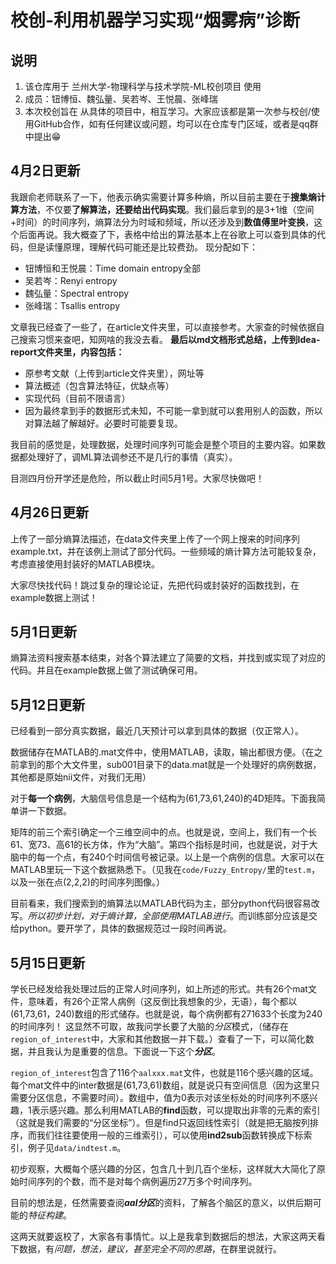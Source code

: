 # 校创-利用机器学习实现“烟雾病”诊断
## 说明
1. 该仓库用于 兰州大学-物理科学与技术学院-ML校创项目 使用
2. 成员：钮博恒、魏弘量、吴若岑、王悦晨、张峰瑞
3. 本次校创旨在 从具体的项目中，相互学习。大家应该都是第一次参与校创/使用GitHub合作，如有任何建议或问题，均可以在仓库专门区域，或者是qq群中提出😁

## 4月2日更新
我跟俞老师联系了一下，他表示确实需要计算多种熵，所以目前主要在于**搜集熵计算方法**，不仅要**了解算法，还要给出代码实现**。我们最后拿到的是3+1维（空间+时间）的时间序列，熵算法分为时域和频域，所以还涉及到**数值傅里叶变换**，这个后面再说。我大概查了下，表格中给出的算法基本上在谷歌上可以查到具体的代码，但是读懂原理，理解代码可能还是比较费劲。
现分配如下：

* 钮博恒和王悦晨：Time domain entropy全部
* 吴若岑：Renyi entropy
* 魏弘量：Spectral entropy
* 张峰瑞：Tsallis entropy

文章我已经查了一些了，在article文件夹里，可以直接参考。大家查的时候依据自己搜索习惯来查吧，知网啥的我没去看。
**最后以md文档形式总结，上传到Idea-report文件夹里，内容包括：**

* 原参考文献（上传到article文件夹里），网址等
* 算法概述（包含算法特征，优缺点等）
* 实现代码（目前不限语言）
* 因为最终拿到手的数据形式未知，不可能一拿到就可以套用别人的函数，所以对算法越了解越好。必要时可能要复现。

我目前的感觉是，处理数据，处理时间序列可能会是整个项目的主要内容。如果数据都处理好了，调ML算法调参还不是几行的事情（真实）。

目测四月份开学还是危险，所以截止时间5月1号。大家尽快做吧！

## 4月26日更新
上传了一部分熵算法描述，在data文件夹里上传了一个网上搜来的时间序列example.txt，并在该例上测试了部分代码。一些频域的熵计算方法可能较复杂，考虑直接使用封装好的MATLAB模块。

大家尽快找代码！跳过复杂的理论论证，先把代码或封装好的函数找到，在example数据上测试！

## 5月1日更新

熵算法资料搜索基本结束，对各个算法建立了简要的文档，并找到或实现了对应的代码。并且在example数据上做了测试确保可用。

## 5月12日更新

已经看到一部分真实数据，最近几天预计可以拿到具体的数据（仅正常人）。

数据储存在MATLAB的.mat文件中，使用MATLAB，读取，输出都很方便。（在之前拿到的那个大文件里，sub001目录下的data.mat就是一个处理好的病例数据，其他都是原始nii文件，对我们无用）

对于**每一个病例**，大脑信号信息是一个结构为(61,73,61,240)的4D矩阵。下面我简单讲一下数据。

矩阵的前三个索引确定一个三维空间中的点。也就是说，空间上，我们有一个长61、宽73、高61的长方体，作为“大脑”。第四个指标是时间，也就是说，对于大脑中的每一个点，有240个时间信号被记录。以上是一个病例的信息。大家可以在MATLAB里玩一下这个数据熟悉下。（见我在```code/Fuzzy_Entropy/```里的```test.m```，以及一张在点(2,2,2)的时间序列图像。）

目前看来，我们搜索到的熵算法以MATLAB代码为主，部分python代码很容易改写。*所以初步计划，对于熵计算，全部使用MATLAB进行*。而训练部分应该是交给python。要开学了，具体的数据规范过一段时间再说。

## 5月15日更新

学长已经发给我处理过后的正常人时间序列，如上所述的形式。共有26个mat文件，意味着，有26个正常人病例（这反倒比我想象的少，无语），每个都以(61,73,61，240)数组的形式储存。也就是说，每个病例都有271633个长度为240的时间序列！    这显然不可取，故我问学长要了大脑的*分区*模式，（储存在```region_of_interest```中，大家和其他数据一并下载。）查看了一下，可以简化数据，并且我认为是重要的信息。下面说一下这个***分区***。

```region_of_interest```包含了116个```aalxxx.mat```文件，也就是116个感兴趣的区域。每个mat文件中的inter数据是(61,73,61)数组，就是说只有空间信息（因为这里只需要分区信息，不需要时间）。数组中，值为0表示对该坐标处的时间序列不感兴趣，1表示感兴趣。那么利用MATLAB的**find**函数，可以提取出非零的元素的索引（这就是我们需要的“分区坐标”）。但是find只返回线性索引（就是把无脑按列排序，而我们往往要使用一般的三维索引），可以使用**ind2sub**函数转换成下标索引，例子见```data/indtest.m```。

初步观察，大概每个感兴趣的分区，包含几十到几百个坐标，这样就大大简化了原始时间序列的个数，而不是对每个病例遍历27万多个时间序列。

目前的想法是，任然需要查阅***aal分区***的资料，了解各个脑区的意义，以供后期可能的*特征构建*。

这两天就要返校了，大家各有事情忙。以上是我拿到数据后的想法，大家这两天看下数据，有*问题，想法，建议，甚至完全不同的思路*，在群里说就行。

